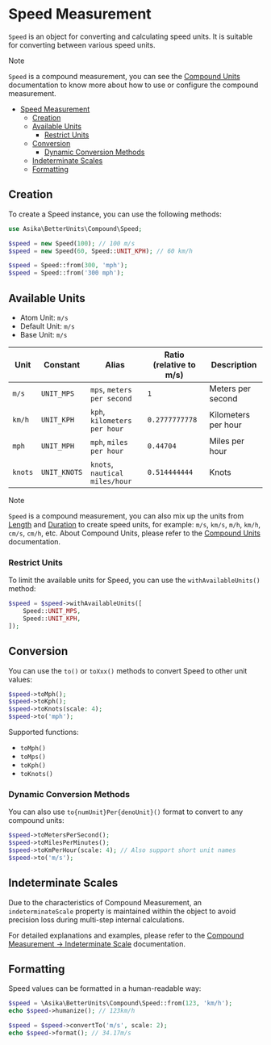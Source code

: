 # Speed Measurement

`Speed` is an object for converting and calculating speed units. It is suitable for converting between various speed
units.

> [!note]
> `Speed` is a compound measurement, you can see the [Compound Units](../README.md#compound-measurement) documentation
> to know more about how to use or configure the compound measurement.

<!-- TOC -->
* [Speed Measurement](#speed-measurement)
  * [Creation](#creation)
  * [Available Units](#available-units)
    * [Restrict Units](#restrict-units)
  * [Conversion](#conversion)
    * [Dynamic Conversion Methods](#dynamic-conversion-methods)
  * [Indeterminate Scales](#indeterminate-scales)
  * [Formatting](#formatting)
<!-- TOC -->

## Creation

To create a Speed instance, you can use the following methods:

```php
use Asika\BetterUnits\Compound\Speed;

$speed = new Speed(100); // 100 m/s
$speed = new Speed(60, Speed::UNIT_KPH); // 60 km/h

$speed = Speed::from(300, 'mph');
$speed = Speed::from('300 mph');
```

## Available Units

- Atom Unit: `m/s`
- Default Unit: `m/s`
- Base Unit: `m/s`

| Unit    | Constant     | Alias                          | Ratio (relative to m/s) | Description         |
|---------|--------------|--------------------------------|-------------------------|---------------------|
| `m/s`   | `UNIT_MPS`   | `mps`, `meters per second`     | `1`                     | Meters per second   |
| `km/h`  | `UNIT_KPH`   | `kph`, `kilometers per hour`   | `0.2777777778`          | Kilometers per hour |
| `mph`   | `UNIT_MPH`   | `mph`, `miles per hour`        | `0.44704`               | Miles per hour      |
| `knots` | `UNIT_KNOTS` | `knots`, `nautical miles/hour` | `0.514444444`           | Knots               |

> [!note]
> `Speed` is a compound measurement, you can also mix up the units from [Length](./length.md)
> and [Duration](./duration.md) to create speed units, for example: `m/s`, `km/s`, `m/h`, `km/h`, `cm/s`, `cm/h`, etc.
> About Compound Units, please refer to the [Compound Units](../README.md#compound-measurement) documentation.

### Restrict Units

To limit the available units for Speed, you can use the `withAvailableUnits()` method:

```php
$speed = $speed->withAvailableUnits([
    Speed::UNIT_MPS,
    Speed::UNIT_KPH,
]);
```

## Conversion

You can use the `to()` or `toXxx()` methods to convert Speed to other unit values:

```php
$speed->toMph();
$speed->toKph();
$speed->toKnots(scale: 4);
$speed->to('mph');
```

Supported functions:

- `toMph()`
- `toMps()`
- `toKph()`
- `toKnots()`

### Dynamic Conversion Methods

You can also use `to{numUnit}Per{denoUnit}()` format to convert to any compound units:

```php
$speed->toMetersPerSecond();
$speed->toMilesPerMinutes();
$speed->toKmPerHour(scale: 4); // Also support short unit names
$speed->to('m/s');
```

## Indeterminate Scales

Due to the characteristics of Compound Measurement, an `indeterminateScale` property is maintained within the object to
avoid precision loss during multi-step internal calculations.

For detailed explanations and examples, please refer to
the [Compound Measurement -> Indeterminate Scale](../README.md#indeterminate-scales) documentation.

## Formatting

Speed values can be formatted in a human-readable way:

```php
$speed = \Asika\BetterUnits\Compound\Speed::from(123, 'km/h');
echo $speed->humanize(); // 123km/h

$speed = $speed->convertTo('m/s', scale: 2);
echo $speed->format(); // 34.17m/s
```
